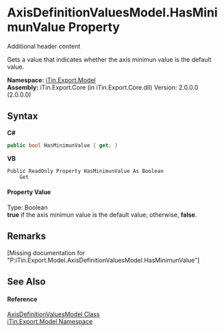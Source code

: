 # AxisDefinitionValuesModel.HasMinimunValue Property 
Additional header content 

Gets a value that indicates whether the axis minimun value is the default value.

**Namespace:**&nbsp;<a href="N_iTin_Export_Model">iTin.Export.Model</a><br />**Assembly:**&nbsp;iTin.Export.Core (in iTin.Export.Core.dll) Version: 2.0.0.0 (2.0.0.0)

## Syntax

**C#**<br />
``` C#
public bool HasMinimunValue { get; }
```

**VB**<br />
``` VB
Public ReadOnly Property HasMinimunValue As Boolean
	Get
```


#### Property Value
Type: Boolean<br /><strong>true</strong> if the axis minimun value is the default value; otherwise, <strong>false</strong>.

## Remarks
\[Missing <remarks> documentation for "P:iTin.Export.Model.AxisDefinitionValuesModel.HasMinimunValue"\]

## See Also


#### Reference
<a href="T_iTin_Export_Model_AxisDefinitionValuesModel">AxisDefinitionValuesModel Class</a><br /><a href="N_iTin_Export_Model">iTin.Export.Model Namespace</a><br />